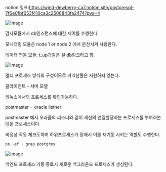 notion 링크:https://wind-dewberry-ca7.notion.site/postgresql-7f6e0fbf653f410ca3c2506843fa2474?pvs=4

![image](https://github.com/user-attachments/assets/d97a4114-c4c8-4e63-adf6-d7c8b0640a13)


감사모듈에서 db인스턴스에 대한 제어를 수행한다.

모니터링 모듈은 node 1 or node 2 에서 분산시켜 사용한다.

데이터 연동 모둘: t_up과같은 걸 db링크라고 함.

![image](https://github.com/user-attachments/assets/9bbc43ad-8997-4eee-bf07-973bb4b03d2b)


멀티 프로세스 방식의 구성이므로 커넥션풀은 지원하지 않는다.

클라이언트 - 서버 모델 

리눅스에서의 프로세스를 확인가능하다.

postmaster = oracle listner

postmaster 에서 오라클의 리스너와 같이 세션의 연결할당하는 프로세스를 부여하는 데몬 프로세스이다.

비정상 작동 체크도하며 하위프로세스가 장애시 이를 재기동 시키는 역할도 수행한다.

```jsx
ps -ef - grep postgres
```

![image](https://github.com/user-attachments/assets/da1dc19f-873b-4cd6-ae4d-68cd2a1eabab)


백엔드 프로세스 기동 종료시 새로운 백그라운드 프로세스가 생성된다.

